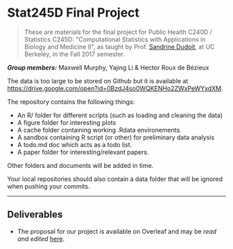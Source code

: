 # Stat245D Final Project

> These are materials for the final project for Public Health C240D / Statistics
> C245D: "Computational Statistics with Applications in Biology and Medicine II", as taught by Prof. [Sandrine
> Dudoit](https://www.stat.berkeley.edu/~sandrine/), at UC Berkeley, in the
> Fall 2017 semester.

_**Group members:**_ Maxwell Murphy, Yajing Li & Hector Roux de Bézieux

The data is too large to be stored on Github but it is available at https://drive.google.com/open?id=0BzdJ4so0WQKENHo2ZWxPeWYxdXM.

The repository contains the following things:

- An R/ folder for different scripts (such as loading and cleaning the data)
- A figure folder for interesting plots
- A cache folder containing working .Rdata environements.
- A sandbox containing R script (or other) for preliminary data analysis
- A todo.md doc which acts as a todo list.
- A paper folder for interesting/relevant papers.

Other folders and documents will be added in time.

Your local repositories should also contain a data folder that will be ignored when pushing your commits.


---

## Deliverables

* The proposal for our project is available on Overleaf and may be _read and
  edited_ [here](https://www.overleaf.com/12068418cjvyqbvwyrpk#/45808516/).
